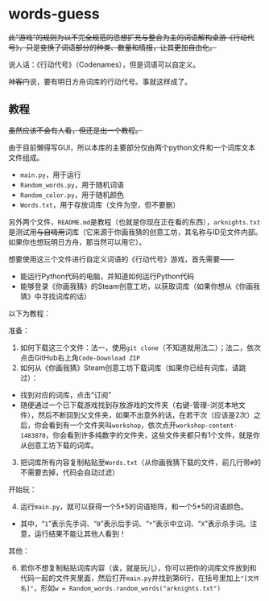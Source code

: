# words-guess

~~此“游戏”的规则为以不完全规范的思想扩充与整合为主的词语解构桌游《行动代号》，只是变换了词语部分的种类、数量和情报，让其更加自由化。~~

说人话：《行动代号》（Codenames），但是词语可以自定义。

神~~客门~~说，要有明日方舟词库的行动代号。事就这样成了。

## 教程

~~虽然应该不会有人看，但还是出一个教程。~~

由于目前懒得写GUI，所以本库的主要部分仅由两个python文件和一个词库文本文件组成。

- `main.py`，用于运行
- `Random_words.py`，用于随机词语
- `Random_color.py`，用于随机颜色
- `Words.txt`，用于存放词库（文件为空，但不要删）

另外两个文件，`README.md`是教程（也就是你现在正在看的东西），`arknights.txt`是测试用~~与自嗨用~~词库（它来源于你画我猜的创意工坊，其名称与ID见文件内部。如果你也想玩明日方舟，那当然可以用它）。


想要使用这三个文件进行自定义词语的《行动代号》游戏，首先需要——

- 能运行Python代码的电脑，并知道如何运行Python代码
- 能够登录《你画我猜》的Steam创意工坊，以获取词库（如果你想从《你画我猜》中寻找词库的话）

以下为教程：

准备：

1. 如何下载这三个文件：法一，使用`git clone`（不知道就用法二）；法二，依次点击GitHub右上角`Code-Download ZIP`
2. 如何从《你画我猜》Steam创意工坊下载词库（如果你已经有词库，请跳过）：
  - 找到对应的词库，点击“订阅”
  - 随便通过一个已下载游戏找到存放游戏的文件夹（右键-管理-浏览本地文件），然后不断回到父文件夹，如果不出意外的话，在若干次（应该是2次）之后，你会看到有一个文件夹叫`workshop`，依次点开`workshop-content-1483870`，你会看到许多纯数字的文件夹，这些文件夹都只有1个文件，就是你从创意工坊下载的词库。
3. 把词库所有内容复制粘贴至`Words.txt`（从你画我猜下载的文件，前几行带`#`的不需要去掉，代码会自动过滤）

开始玩：

4. 运行`main.py`，就可以获得一个5\*5的词语矩阵，和一个5\*5的词语颜色。
  - 其中，“`1`”表示先手词、“`0`”表示后手词、“`*`”表示中立词、“`X`”表示杀手词。注意，运行结果不能让其他人看到！

其他：

6. 若你不想复制粘贴词库内容（诶，就是玩儿），你可以把你的词库文件放到和代码一起的文件夹里面，然后打开`main.py`并找到第6行，在括号里加上`"[文件名]"`，形如`w = Random_words.random_words("arknights.txt")`